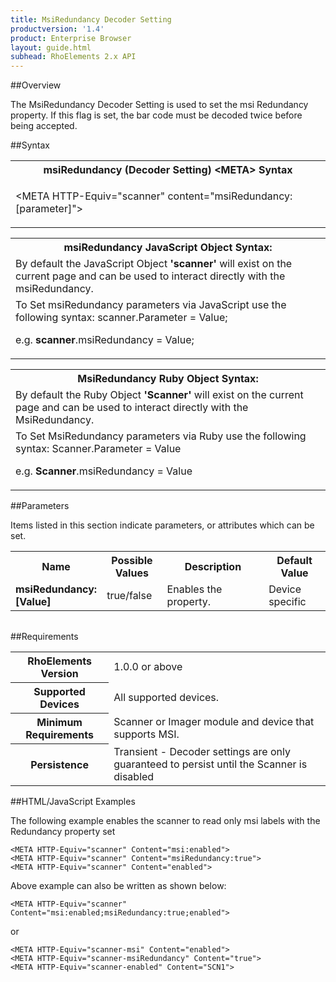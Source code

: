 ```yaml
---
title: MsiRedundancy Decoder Setting
productversion: '1.4'
product: Enterprise Browser
layout: guide.html
subhead: RhoElements 2.x API
---
```


##Overview

The MsiRedundancy Decoder Setting is used to set the msi Redundancy property. If this flag is set, the bar code must be decoded twice before being accepted.

##Syntax

<table class="re-table"><tr><th class="tableHeading">msiRedundancy (Decoder Setting) &lt;META&gt; Syntax
</th></tr><tr><td class="clsSyntaxCells clsOddRow"><p>&lt;META HTTP-Equiv="scanner" content="msiRedundancy:[parameter]"&gt;</p></td></tr></table>
<table class="re-table"><tr><th class="tableHeading">msiRedundancy JavaScript Object Syntax:</th></tr><tr><td class="clsSyntaxCells clsOddRow">
By default the JavaScript Object <b>'scanner'</b> will exist on the current page and can be used to interact directly with the msiRedundancy.
</td></tr><tr><td class="clsSyntaxCells clsEvenRow">
To Set msiRedundancy parameters via JavaScript use the following syntax: scanner.Parameter = Value;
<P />e.g. <b>scanner</b>.msiRedundancy = Value;
</td></tr></table>
<table class="re-table"><tr><th class="tableHeading">MsiRedundancy Ruby Object Syntax:</th></tr><tr><td class="clsSyntaxCells clsOddRow">
By default the Ruby Object <b>'Scanner'</b> will exist on the current page and can be used to interact directly with the MsiRedundancy.
</td></tr><tr><td class="clsSyntaxCells clsEvenRow">
To Set MsiRedundancy parameters via Ruby use the following syntax: Scanner.Parameter = Value
<P />e.g. <b>Scanner</b>.msiRedundancy = Value
</td></tr></table>



##Parameters


Items listed in this section indicate parameters, or attributes which can be set.
<table class="re-table"><col width="20%" /><col width="20%" /><col width="38%" /><col width="22%" /><tr><th class="tableHeading">Name</th><th class="tableHeading">Possible Values</th><th class="tableHeading">Description</th><th class="tableHeading">Default Value</th></tr><tr><td class="clsSyntaxCells clsOddRow"><b>msiRedundancy:[Value]
</b></td><td class="clsSyntaxCells clsOddRow">true/false</td><td class="clsSyntaxCells clsOddRow">Enables the property.</td><td class="clsSyntaxCells clsOddRow">Device specific</td></tr></table>
<table class="re-table"><col width="78%" /><col width="8%" /><col width="1%" /><col width="5%" /><col width="1%" /><col width="5%" /><col width="2%" /></table>





##Requirements

<table class="re-table"><tr><th class="tableHeading">RhoElements Version</th><td class="clsSyntaxCell clsEvenRow">1.0.0 or above
</td></tr><tr><th class="tableHeading">Supported Devices</th><td class="clsSyntaxCell clsOddRow">All supported devices.</td></tr><tr><th class="tableHeading">Minimum Requirements</th><td class="clsSyntaxCell clsOddRow">Scanner or Imager module and device that supports MSI.</td></tr><tr><th class="tableHeading">Persistence</th><td class="clsSyntaxCell clsEvenRow">Transient - Decoder settings are only guaranteed to persist until the Scanner is disabled</td></tr></table>


##HTML/JavaScript Examples

The following example enables the scanner to read only msi labels with the Redundancy property set

	<META HTTP-Equiv="scanner" Content="msi:enabled">
	<META HTTP-Equiv="scanner" Content="msiRedundancy:true">
	<META HTTP-Equiv="scanner" Content="enabled">
					
Above example can also be written as shown below:

	<META HTTP-Equiv="scanner" Content="msi:enabled;msiRedundancy:true;enabled">
					
or

	<META HTTP-Equiv="scanner-msi" Content="enabled">
	<META HTTP-Equiv="scanner-msiRedundancy" Content="true">
	<META HTTP-Equiv="scanner-enabled" Content="SCN1">
					





